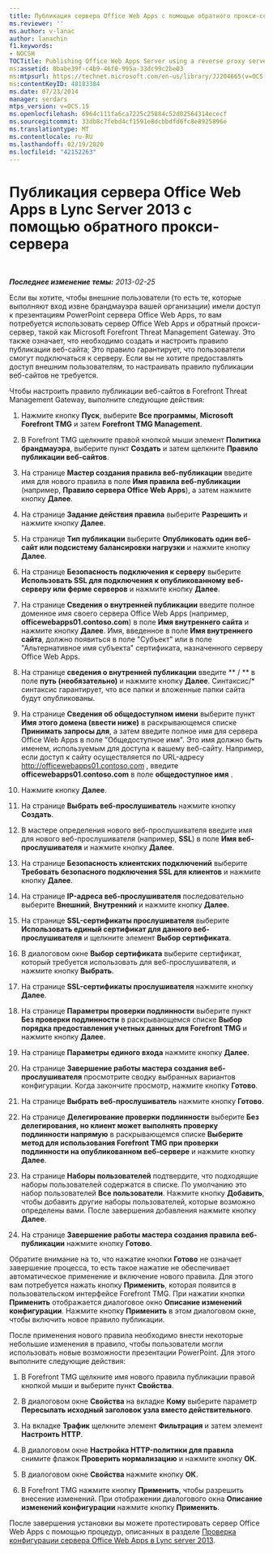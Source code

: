 ```yaml
---
title: Публикация сервера Office Web Apps с помощью обратного прокси-сервера
ms.reviewer: ''
ms.author: v-lanac
author: lanachin
f1.keywords:
- NOCSH
TOCTitle: Publishing Office Web Apps Server using a reverse proxy server
ms:assetid: 0babe39f-c4b9-46f0-995a-33dc99c2be03
ms:mtpsurl: https://technet.microsoft.com/en-us/library/JJ204665(v=OCS.15)
ms:contentKeyID: 48183384
ms.date: 07/23/2014
manager: serdars
mtps_version: v=OCS.15
ms.openlocfilehash: 6964c111fa6ca7225c25884c52d02564314ececf
ms.sourcegitcommit: 33db8c7febd4cf1591e8dcbbdfd6fc8e8925896e
ms.translationtype: MT
ms.contentlocale: ru-RU
ms.lasthandoff: 02/19/2020
ms.locfileid: "42152263"
---
```

<div data-xmlns="http://www.w3.org/1999/xhtml">

<div class="topic" data-xmlns="http://www.w3.org/1999/xhtml" data-msxsl="urn:schemas-microsoft-com:xslt" data-cs="http://msdn.microsoft.com/">

<div data-asp="https://msdn2.microsoft.com/asp">

# <a name="publishing-office-web-apps-server-in-lync-server-2013-using-a-reverse-proxy-server"></a>Публикация сервера Office Web Apps в Lync Server 2013 с помощью обратного прокси-сервера

</div>

<div id="mainSection">

<div id="mainBody">

<span> </span>

_**Последнее изменение темы:** 2013-02-25_

Если вы хотите, чтобы внешние пользователи (то есть те, которые выполняют вход извне брандмауэра вашей организации) имели доступ к презентациям PowerPoint сервера Office Web Apps, то вам потребуется использовать сервер Office Web Apps и обратный прокси-сервер, такой как Microsoft Forefront Threat Management Gateway. Это также означает, что необходимо создать и настроить правило публикации веб-сайта; Это правило гарантирует, что пользователи смогут подключаться к серверу. Если вы не хотите предоставлять доступ внешним пользователям, то настраивать правило публикации веб-сайтов не требуется.

Чтобы настроить правило публикации веб-сайтов в Forefront Threat Management Gateway, выполните следующие действия:

1.  Нажмите кнопку **Пуск**, выберите **Все программы**, **Microsoft Forefront TMG** и затем **Forefront TMG Management**.

2.  В Forefront TMG щелкните правой кнопкой мыши элемент **Политика брандмауэра**, выберите пункт **Создать** и затем щелкните **Правило публикации веб-сайтов**.

3.  На странице **Мастер создания правила веб-публикации** введите имя для нового правила в поле **Имя правила веб-публикации** (например, **Правило сервера Office Web Apps**), а затем нажмите кнопку **Далее**.

4.  На странице **Задание действия правила** выберите **Разрешить** и нажмите кнопку **Далее**.

5.  На странице **Тип публикации** выберите **Опубликовать один веб-сайт или подсистему балансировки нагрузки** и нажмите кнопку **Далее**.

6.  На странице **Безопасность подключения к серверу** выберите **Использовать SSL для подключения к опубликованному веб-серверу или ферме серверов** и нажмите кнопку **Далее**.

7.  На странице **Сведения о внутренней публикации** введите полное доменное имя своего сервера Office Web Apps (например, **officewebapps01.contoso.com**) в поле **Имя внутреннего сайта** и нажмите кнопку **Далее**. Имя, введенное в поле **Имя внутреннего сайта**, должно появиться в поле "Субъект" или в поле "Альтернативное имя субъекта" сертификата, назначенного серверу Office Web Apps.

8.  На странице **сведения о внутренней публикации** введите ** / ** в поле **путь (необязательно)** и нажмите кнопку **Далее**. Синтаксис/\* синтаксис гарантирует, что все папки и вложенные папки сайта будут опубликованы.

9.  На странице **Сведения об общедоступном имени** выберите пункт **Имя этого домена (ввести ниже)** в раскрывающемся списке **Принимать запросы для**, а затем введите полное имя для сервера Office Web Apps в поле "Общедоступное имя". Это имя должно быть именем, используемым для доступа к вашему веб-сайту. Например, если доступ к сайту осуществляется по URL-адресу http://officewebapps01.contoso.com , введите **officewebapps01.contoso.com** в поле **общедоступное имя** .

10. Нажмите кнопку **Далее**.

11. На странице **Выбрать веб-прослушиватель** нажмите кнопку **Создать**.

12. В мастере определения нового веб-прослушивателя введите имя для нового веб-прослушивателя (например, **SSL**) в поле **Имя веб-прослушивателя** и нажмите кнопку **Далее**.

13. На странице **Безопасность клиентских подключений** выберите **Требовать безопасного подключения SSL для клиентов** и нажмите кнопку **Далее**.

14. На странице **IP-адреса веб-прослушивателя** последовательно выберите **Внешний**, **Внутренний** и нажмите кнопку **Далее**.

15. На странице **SSL-сертификаты прослушивателя** выберите **Использовать единый сертификат для данного веб-прослушивателя** и щелкните элемент **Выбор сертификата**.

16. В диалоговом окне **Выбор сертификата** выберите сертификат, который требуется использовать для веб-прослушивателя, и нажмите кнопку **Выбрать**.

17. На странице **SSL-сертификаты прослушивателя** нажмите кнопку **Далее**.

18. На странице **Параметры проверки подлинности** выберите пункт **Без проверки подлинности** в раскрывающемся списке **Выбор порядка предоставления учетных данных для Forefront TMG** и нажмите кнопку **Далее**.

19. На странице **Параметры единого входа** нажмите кнопку **Далее**.

20. На странице **Завершение работы мастера создания веб-прослушивателя** просмотрите сводку выбранных вариантов конфигурации. Когда закончите просмотр, нажмите кнопку **Готово**.

21. На странице **Выбрать веб-прослушиватель** нажмите кнопку **Готово**.

22. На странице **Делегирование проверки подлинности** выберите **Без делегирования, но клиент может выполнять проверку подлинности напрямую** в раскрывающемся списке **Выберите метод для использования Forefront TMG при проверки подлинности на опубликованном веб-сервере** и нажмите кнопку **Далее**.

23. На странице **Наборы пользователей** подтвердите, что подходящие наборы пользователей содержатся в списке. По умолчанию это набор пользователей **Все пользователи**. Нажмите кнопку **Добавить**, чтобы добавить другие наборы пользователей, которые возможно определены вами. После завершения добавления нажмите кнопку **Далее**.

24. На странице **Завершение работы мастера создания правила веб-публикации** нажмите кнопку **Готово**.

Обратите внимание на то, что нажатие кнопки **Готово** не означает завершение процесса, то есть такое нажатие не обеспечивает автоматическое применение и включение нового правила. Для этого вам потребуется нажать кнопку **Применить**, которая появится в пользовательском интерфейсе Forefront TMG. При нажатии кнопки **Применить** отображается диалоговое окно **Описание изменений конфигурации**. Нажмите кнопку **Применить** в этом диалоговом окне, чтобы включить новое правило публикации.

После применения нового правила необходимо внести некоторые небольшие изменения в правило, чтобы пользователи могли использовать новые возможности презентации PowerPoint. Для этого выполните следующие действия:

1.  В Forefront TMG щелкните имя нового правила публикации правой кнопкой мыши и выберите пункт **Свойства**.

2.  В диалоговом окне **Свойства** на вкладке **Кому** выберите параметр **Пересылать исходный заголовок узла вместо действительного**.

3.  На вкладке **Трафик** щелкните элемент **Фильтрация** и затем элемент **Настроить HTTP**.

4.  В диалоговом окне **Настройка HTTP-политики для правила** снимите флажок **Проверить нормализацию** и нажмите кнопку **ОК**.

5.  В диалоговом окне **Свойства** нажмите кнопку **ОК**.

6.  В Forefront TMG нажмите кнопку **Применить**, чтобы разрешить внесение изменений. При отображении диалогового окна **Описание изменений конфигурации** нажмите кнопку **Применить**.

После завершения установки вы можете протестировать сервер Office Web Apps с помощью процедур, описанных в разделе [Проверка конфигурации сервера Office Web Apps в Lync server 2013](lync-server-2013-validating-the-configuration-of-office-web-apps-server.md).

</div>

<span> </span>

</div>

</div>

</div>


